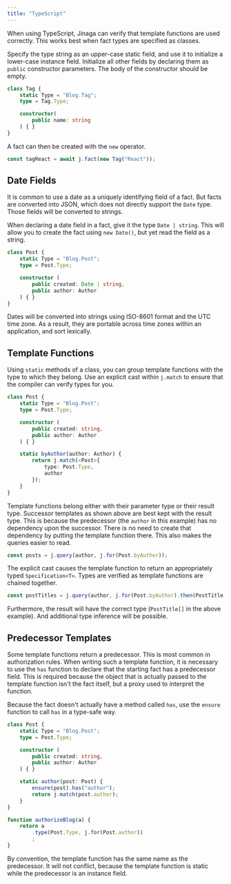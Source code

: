 ```yaml
---
title: "TypeScript"
---
```


When using TypeScript, Jinaga can verify that template functions are used correctly.
This works best when fact types are specified as classes.

Specify the type string as an upper-case static field, and use it to initialize a lower-case instance field.
Initialize all other fields by declaring them as `public` constructor parameters.
The body of the constructor should be empty.

```typescript
class Tag {
    static Type = "Blog.Tag";
    type = Tag.Type;

    constructor(
        public name: string
    ) { }
}
```

A fact can then be created with the `new` operator.

```typescript
const tagReact = await j.fact(new Tag("React"));
```

## Date Fields

It is common to use a date as a uniquely identifying field of a fact.
But facts are converted into JSON, which does not directly support the `Date` type.
Those fields will be converted to strings.

When declaring a date field in a fact, give it the type `Date | string`. This will allow you to create the fact using `new Date()`, but yet read the field as a string.

```typescript
class Post {
    static Type = "Blog.Post";
    type = Post.Type;

    constructor (
        public created: Date | string,
        public author: Author
    ) { }
}
```

Dates will be converted into strings using ISO-8601 format and the UTC time zone.
As a result, they are portable across time zones within an application, and sort lexically.

## Template Functions

Using `static` methods of a class, you can group template functions with the type to which they belong.
Use an explicit cast within `j.match` to ensure that the compiler can verify types for you.

```typescript
class Post {
    static Type = "Blog.Post";
    type = Post.Type;

    constructor (
        public created: string,
        public author: Author
    ) { }

    static byAuthor(author: Author) {
        return j.match(<Post>{
            type: Post.Type,
            author
        });
    }
}
```

Template functions belong either with their parameter type or their result type.
Successor templates as shown above are best kept with the result type.
This is because the predecessor (the `author` in this example) has no dependency upon the successor.
There is no need to create that dependency by putting the template function there.
This also makes the queries easier to read.

```typescript
const posts = j.query(author, j.for(Post.byAuthor));
```

The explicit cast causes the template function to return an appropriately typed `Specification<T>`.
Types are verified as template functions are chained together.

```typescript
const postTitles = j.query(author, j.for(Post.byAuthor).then(PostTitle.forPost));
```

Furthermore, the result will have the correct type (`PostTitle[]` in the above example).
And additional type inference will be possible.

## Predecessor Templates

Some template functions return a predecessor.
This is most common in authorization rules.
When writing such a template function, it is necessary to use the `has` function to declare that the starting fact has a predecessor field.
This is required because the object that is actually passed to the template function isn't the fact itself, but a proxy used to interpret the function.

Because the fact doesn't actually have a method called `has`, use the `ensure` function to call `has` in a type-safe way.

```typescript
class Post {
    static Type = "Blog.Post";
    type = Post.Type;

    constructor (
        public created: string,
        public author: Author
    ) { }

    static author(post: Post) {
        ensure(post).has("author");
        return j.match(post.author);
    }
}

function authorizeBlog(a) {
    return a
        .type(Post.Type, j.for(Post.author))
        ;
}
```

By convention, the template function has the same name as the predecessor.
It will not conflict, because the template function is static while the predecessor is an instance field.